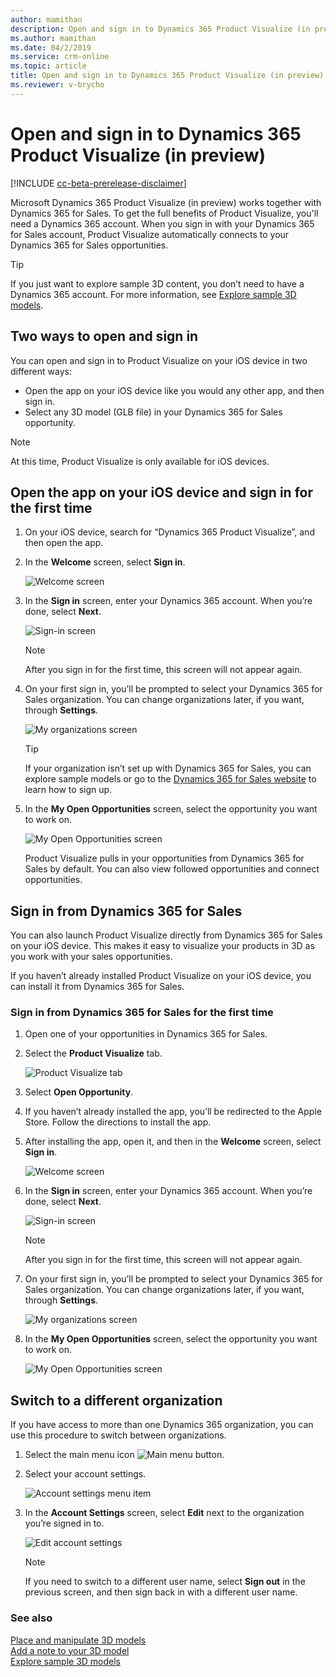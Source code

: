 ```yaml
---
author: mamithan
description: Open and sign in to Dynamics 365 Product Visualize (in preview)
ms.author: mamithan
ms.date: 04/2/2019
ms.service: crm-online
ms.topic: article
title: Open and sign in to Dynamics 365 Product Visualize (in preview)
ms.reviewer: v-brycho
---
```


# Open and sign in to Dynamics 365 Product Visualize (in preview)

[!INCLUDE [cc-beta-prerelease-disclaimer](../includes/cc-beta-prerelease-disclaimer.md)]

Microsoft Dynamics 365 Product Visualize (in preview) works together with Dynamics 365 for Sales. To get the full benefits of Product Visualize, you'll need a Dynamics 365 account. When you sign in with your Dynamics 365 for Sales account, Product Visualize automatically connects to your Dynamics 365 for Sales opportunities.

> [!TIP]
> If you just want to explore sample 3D content, you don’t need to have a Dynamics 365 account. For more information, see [Explore sample 3D models](explore-samples.md).
 
## Two ways to open and sign in

You can open and sign in to Product Visualize on your iOS device in two different ways:

- Open the app on your iOS device like you would any other app, and then sign in.
- Select any 3D model (GLB file) in your Dynamics 365 for Sales opportunity.

> [!NOTE]
> At this time, Product Visualize is only available for iOS devices.

## Open the app on your iOS device and sign in for the first time

1.	On your iOS device, search for “Dynamics 365 Product Visualize”, and then open the app.

2.	In the **Welcome** screen, select **Sign in**. 

    ![Welcome screen](media/welcome.PNG "Welcome screen") 
 
3.	In the **Sign in** screen, enter your Dynamics 365 account. When you’re done, select **Next**.  
 
    ![Sign-in screen](media/sign-in.PNG "Sign-in screen") 
 
    > [!NOTE]
    > After you sign in for the first time, this screen will not appear again.

4.	On your first sign in, you’ll be prompted to select your Dynamics 365 for Sales organization. You can change organizations later, if you want, through **Settings**.  

    ![My organizations screen](media/my-organizations.PNG "My organizations screen") 
 
    > [!TIP]
    > If your organization isn’t set up with Dynamics 365 for Sales, you can explore sample models or go to the [Dynamics 365 for Sales website](https://trials.dynamics.com/Dynamics365/Signup/sales) to learn how to sign up.  

5.	In the **My Open Opportunities** screen, select the opportunity you want to work on.  

    ![My Open Opportunities screen](media/my-open-opportunities.PNG "My Open Opportunities screen") 
 
    Product Visualize pulls in your opportunities from Dynamics 365 for Sales by default. You can also view followed opportunities and connect opportunities.
    
## Sign in from Dynamics 365 for Sales

You can also launch Product Visualize directly from Dynamics 365 for Sales on your iOS device. This makes it easy to visualize your products in 3D as you work with your sales opportunities. 

If you haven’t already installed Product Visualize on your iOS device, you can install it from Dynamics 365 for Sales.

### Sign in from Dynamics 365 for Sales for the first time

1.	Open one of your opportunities in Dynamics 365 for Sales.

2.	Select the **Product Visualize** tab. 

    ![Product Visualize tab](media/dynamics-entrypoint.PNG "ProductVisualize tab")

3.	Select **Open Opportunity**.
 
4.	If you haven’t already installed the app, you’ll be redirected to the Apple Store. Follow the directions to install the app.

5.	After installing the app, open it, and then in the **Welcome** screen, select **Sign in**. 

    ![Welcome screen](media/welcome.PNG "Welcome screen")
 
6.	In the **Sign in** screen, enter your Dynamics 365 account. When you’re done, select **Next**.
 
    ![Sign-in screen](media/sign-in.PNG "Sign-in screen") 
 
    > [!NOTE]
    > After you sign in for the first time, this screen will not appear again.
    
7.	On your first sign in, you’ll be prompted to select your Dynamics 365 for Sales organization. You can change organizations later, if you want, through **Settings**.

    ![My organizations screen](media/my-organizations.PNG "My organizations screen") 
 
8.	In the **My Open Opportunities** screen, select the opportunity you want to work on.

    ![My Open Opportunities screen](media/my-open-opportunities.PNG "My Open Opportunities screen")
 
## Switch to a different organization

If you have access to more than one Dynamics 365 organization,  you can use this procedure to switch between organizations.

1.	Select the main menu icon ![Main menu button](media/hamburger-icon.png "Main menu button").

2.	Select your account settings. 

    ![Account settings menu item](media/account-settings.PNG "Account settings menu item") 
  
3.	In the **Account Settings** screen, select **Edit** next to the organization you’re signed in to.

    ![Edit account settings](media/edit-account-settings.PNG "Edit account settings")
 
    > [!NOTE]
    > If you need to switch to a different user name, select **Sign out** in the previous screen, and then sign back in with a different user name.
    
### See also

[Place and manipulate 3D models](manipulate-models.md)<br>
[Add a note to your 3D model](add-note.md)<br>
[Explore sample 3D models](explore-samples.md)

